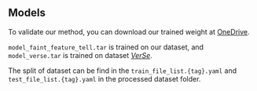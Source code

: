 ## Models

To validate our method, you can download our trained weight at [OneDrive](https://ucasaccn-my.sharepoint.com/:f:/g/personal/weixin_ucas_ac_cn/EmIlwapzfNNCoS2_rywkGP4BijqOKiIEix-B5O_JzL00Uw?e=3JuFHG).

`model_faint_feature_tell.tar` is trained on our dataset, and `model_verse.tar` is trained on dataset [*VerSe*](https://github.com/anjany/verse).

The split of dataset can be find in the `train_file_list.{tag}.yaml` and `test_file_list.{tag}.yaml` in the processed dataset folder.
